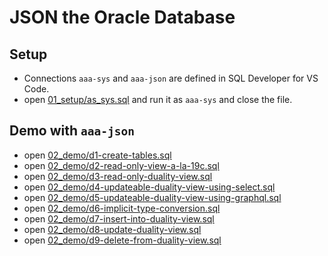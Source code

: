 # JSON the Oracle Database

## Setup

- Connections `aaa-sys` and `aaa-json` are defined in SQL Developer for VS Code.
- open [01_setup/as_sys.sql](01_setup/as_sys.sql) and run it as `aaa-sys` and close the file.

## Demo with `aaa-json`

- open [02_demo/d1-create-tables.sql](02_demo/d1-create-tables.sql)
- open [02_demo/d2-read-only-view-a-la-19c.sql](02_demo/d2-read-only-view-a-la-19c.sql)
- open [02_demo/d3-read-only-duality-view.sql](02_demo/d3-read-only-duality-view.sql)
- open [02_demo/d4-updateable-duality-view-using-select.sql](02_demo/d4-updateable-duality-view-using-select.sql)
- open [02_demo/d5-updateable-duality-view-using-graphql.sql](02_demo/d5-updateable-duality-view-using-graphql.sql)
- open [02_demo/d6-implicit-type-conversion.sql](02_demo/d6-implicit-type-conversion.sql)
- open [02_demo/d7-insert-into-duality-view.sql](02_demo/d7-insert-into-duality-view.sql)
- open [02_demo/d8-update-duality-view.sql](02_demo/d8-update-duality-view.sql)
- open [02_demo/d9-delete-from-duality-view.sql](02_demo/d9-delete-from-duality-view.sql)
